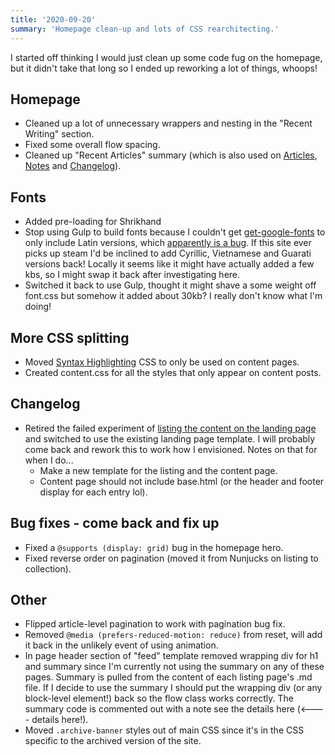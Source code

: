 ```yaml
---
title: '2020-09-20'
summary: 'Homepage clean-up and lots of CSS rearchitecting.'
---
```

I started off thinking I would just clean up some code fug on the homepage, but it didn't take that long so I ended up reworking a lot of things, whoops!

## Homepage
* Cleaned up a lot of unnecessary wrappers and nesting in the "Recent Writing" section.
* Fixed some overall flow spacing.
* Cleaned up "Recent Articles" summary (which is also used on [Articles](/articles/), [Notes](/notes/) and [Changelog](/changelog/)).

## Fonts
* Added pre-loading for Shrikhand
* Stop using Gulp to build fonts because I couldn't get [get-google-fonts](https://www.npmjs.com/package/get-google-fonts) to only include Latin versions, which [apparently is a bug](https://github.com/MrMaxie/get-google-fonts/issues/10). If this site ever picks up steam I'd be inclined to add Cyrillic, Vietnamese and Guarati versions back! Locally it seems like it might have actually added a few kbs, so I might swap it back after investigating here.
* Switched it back to use Gulp, thought it might shave a some weight off font.css but somehow it added about 30kb? I really don't know what I'm doing!

## More CSS splitting
* Moved [Syntax Highlighting](https://www.11ty.dev/docs/plugins/syntaxhighlight/) CSS to only be used on content pages.
* Created content.css for all the styles that only appear on content posts.

## Changelog
* Retired the failed experiment of [listing the content on the landing page](/changelog/2020-09-13/) and switched to use the existing landing page template. I will probably come back and rework this to work how I envisioned. Notes on that for when I do...
  * Make a new template for the listing and the content page.
  * Content page should not include base.html (or the header and footer display for each entry lol).

## Bug fixes - come back and fix up
* Fixed a <code>@supports (display: grid)</code>  bug in the homepage hero.
* Fixed reverse order on pagination (moved it from Nunjucks on listing to collection).


## Other
* Flipped article-level pagination to work with pagination bug fix.
* Removed <code>@media (prefers-reduced-motion: reduce)</code> from reset, will add it back in the unlikely event of using animation.
* In page header section of "feed" template removed wrapping div for h1 and summary since I'm currently not using the summary on any of these pages. Summary is pulled from the content of each listing page's .md file. If I decide to use the summary I should put the wrapping div (or any block-level element!) back so the flow class works correctly. The summary code is commented out with a note see the details here (<---- details here!).
* Moved <code>.archive-banner</code> styles out of main CSS since it's in the CSS specific to the archived version of the site.

